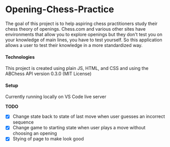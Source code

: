 # Opening-Chess-Practice
The goal of this project is to help aspiring chess practitioners study their chess theory of openings. Chess.com and various other sites have environments that allow you to explore openings but they don't test you on your knowledge of main lines, you have to test yourself. So this application allows a user to test their knowledge in a more standardized way.

#### Technologies
This project is created using plain JS, HTML, and CSS and using the ABChess API version 0.3.0 (MIT License)

#### Setup
Currently running locally on VS Code live server

**TODO**
- [x] Change state back to state of last move when user guesses an incorrect sequence
- [x] Change game to starting state when user plays a move without choosing an opening
- [x] Stying of page to make look good
